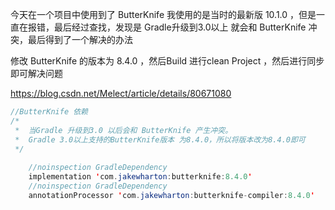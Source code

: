今天在一个项目中使用到了 ButterKnife 我使用的是当时的最新版 10.1.0 ，但是一直在报错，最后经过查找，发现是 Gradle升级到3.0以上 就会和 ButterKnife 冲突，最后得到了一个解决的办法

修改 ButterKnife 的版本为 8.4.0 ，然后Build 进行clean Project ，然后进行同步 即可解决问题

https://blog.csdn.net/Melect/article/details/80671080

```java
//ButterKnife 依赖
/*
 *  当Gradle 升级到3.0 以后会和 ButterKnife 产生冲突。
 *  Gradle 3.0以上支持的ButterKnife版本 为8.4.0，所以将版本改为8.4.0即可
 */
 
 	//noinspection GradleDependency
    implementation 'com.jakewharton:butterknife:8.4.0'
    //noinspection GradleDependency
    annotationProcessor 'com.jakewharton:butterknife-compiler:8.4.0'
```

